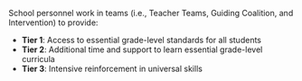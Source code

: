 School personnel work in teams (i.e., Teacher Teams, Guiding Coalition, and Intervention) to provide:

* **Tier 1**: Access to essential grade-level standards for all students
* **Tier 2**: Additional time and support to learn essential grade-level curricula
* **Tier 3**: Intensive reinforcement in universal skills

